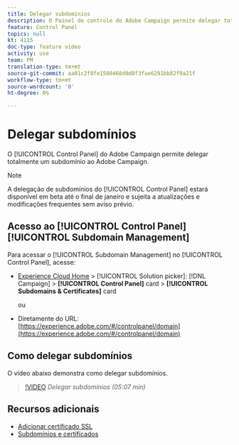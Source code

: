 ```yaml
---
title: Delegar subdomínios
description: O Painel de controle do Adobe Campaign permite delegar totalmente um subdomínio ao Adobe Campaign. Para fazer isso, siga as etapas abaixo.
feature: Control Panel
topics: null
kt: 4115
doc-type: feature video
activity: use
team: PM
translation-type: tm+mt
source-git-commit: aa01c2f8fe1560468d0d8f3fae6291bb82f9a21f
workflow-type: tm+mt
source-wordcount: '0'
ht-degree: 0%

---
```



# Delegar subdomínios

O [!UICONTROL Control Panel] do Adobe Campaign permite delegar totalmente um subdomínio ao Adobe Campaign.

>[!NOTE]
>
>A delegação de subdomínios do [!UICONTROL Control Panel] estará disponível em beta até o final de janeiro e sujeita a atualizações e modificações frequentes sem aviso prévio.

## Acesso ao [!UICONTROL Control Panel] [!UICONTROL Subdomain Management]

Para acessar o [!UICONTROL Subdomain Management] no [!UICONTROL Control Panel], acesse:

* [Experience Cloud Home](https://experience.adobe.com/#/home) > [!UICONTROL Solution picker]: [!DNL Campaign] > **[!UICONTROL Control Panel]** card > **[!UICONTROL Subdomains & Certificates]** card

   ou
* Diretamente do URL: [https://experience.adobe.com/#/controlpanel/domain](https://experience.adobe.com/#/controlpanel/domain)

## Como delegar subdomínios

O vídeo abaixo demonstra como delegar subdomínios.

>[!VIDEO](https://video.tv.adobe.com/v/31390?quality=12)
*Delegar subdomínios (05:07 min)*

## Recursos adicionais

* [Adicionar certificado SSL](/help/administrating/control-panel/adding-ssl-certificates.md)
* [Subdomínios e certificados](https://docs.adobe.com/content/help/pt-BR/control-panel/using/subdomains-and-certificates/renewing-subdomain-certificate.html)
